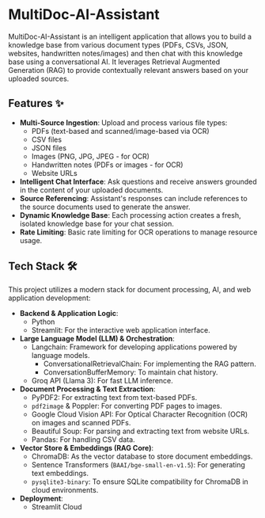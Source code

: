 # MultiDoc-AI-Assistant

MultiDoc-AI-Assistant is an intelligent application that allows you to build a knowledge base from various document types (PDFs, CSVs, JSON, websites, handwritten notes/images) and then chat with this knowledge base using a conversational AI. It leverages Retrieval Augmented Generation (RAG) to provide contextually relevant answers based on your uploaded sources.

## Features ✨

*   **Multi-Source Ingestion**: Upload and process various file types:
    *   PDFs (text-based and scanned/image-based via OCR)
    *   CSV files
    *   JSON files
    *   Images (PNG, JPG, JPEG - for OCR)
    *   Handwritten notes (PDFs or images - for OCR)
    *   Website URLs
*   **Intelligent Chat Interface**: Ask questions and receive answers grounded in the content of your uploaded documents.
*   **Source Referencing**: Assistant's responses can include references to the source documents used to generate the answer.
*   **Dynamic Knowledge Base**: Each processing action creates a fresh, isolated knowledge base for your chat session.
*   **Rate Limiting**: Basic rate limiting for OCR operations to manage resource usage.

## Tech Stack 🛠️

This project utilizes a modern stack for document processing, AI, and web application development:

*   **Backend & Application Logic**:
    *   Python
    *   Streamlit: For the interactive web application interface.
*   **Large Language Model (LLM) & Orchestration**:
    *   Langchain: Framework for developing applications powered by language models.
        *   ConversationalRetrievalChain: For implementing the RAG pattern.
        *   ConversationBufferMemory: To maintain chat history.
    *   Groq API (Llama 3): For fast LLM inference.
*   **Document Processing & Text Extraction**:
    *   PyPDF2: For extracting text from text-based PDFs.
    *   `pdf2image` & Poppler: For converting PDF pages to images.
    *   Google Cloud Vision API: For Optical Character Recognition (OCR) on images and scanned PDFs.
    *   Beautiful Soup: For parsing and extracting text from website URLs.
    *   Pandas: For handling CSV data.
*   **Vector Store & Embeddings (RAG Core)**:
    *   ChromaDB: As the vector database to store document embeddings.
    *   Sentence Transformers (`BAAI/bge-small-en-v1.5`): For generating text embeddings.
    *   `pysqlite3-binary`: To ensure SQLite compatibility for ChromaDB in cloud environments.
*   **Deployment**:
    *   Streamlit Cloud 
